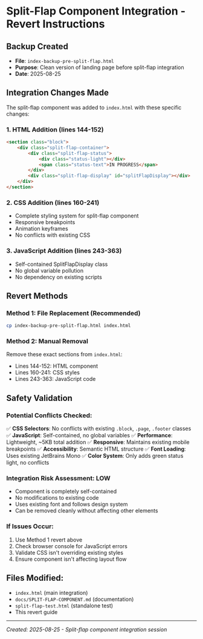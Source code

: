# Split-Flap Component Integration - Revert Instructions

## Backup Created
- **File**: `index-backup-pre-split-flap.html`
- **Purpose**: Clean version of landing page before split-flap integration
- **Date**: 2025-08-25

## Integration Changes Made
The split-flap component was added to `index.html` with these specific changes:

### 1. HTML Addition (lines 144-152)
```html
<section class="block">
    <div class="split-flap-container">
        <div class="split-flap-status">
            <div class="status-light"></div>
            <span class="status-text">IN PROGRESS</span>
        </div>
        <div class="split-flap-display" id="splitFlapDisplay"></div>
    </div>
</section>
```

### 2. CSS Addition (lines 160-241)
- Complete styling system for split-flap component
- Responsive breakpoints
- Animation keyframes
- No conflicts with existing CSS

### 3. JavaScript Addition (lines 243-363)
- Self-contained SplitFlapDisplay class
- No global variable pollution
- No dependency on existing scripts

## Revert Methods

### Method 1: File Replacement (Recommended)
```bash
cp index-backup-pre-split-flap.html index.html
```

### Method 2: Manual Removal
Remove these exact sections from `index.html`:
- Lines 144-152: HTML component
- Lines 160-241: CSS styles 
- Lines 243-363: JavaScript code

## Safety Validation

### Potential Conflicts Checked:
✅ **CSS Selectors**: No conflicts with existing `.block`, `.page`, `.footer` classes
✅ **JavaScript**: Self-contained, no global variables
✅ **Performance**: Lightweight, ~5KB total addition
✅ **Responsive**: Maintains existing mobile breakpoints
✅ **Accessibility**: Semantic HTML structure
✅ **Font Loading**: Uses existing JetBrains Mono
✅ **Color System**: Only adds green status light, no conflicts

### Integration Risk Assessment: **LOW**
- Component is completely self-contained
- No modifications to existing code
- Uses existing font and follows design system
- Can be removed cleanly without affecting other elements

### If Issues Occur:
1. Use Method 1 revert above
2. Check browser console for JavaScript errors
3. Validate CSS isn't overriding existing styles
4. Ensure component isn't affecting layout flow

## Files Modified:
- `index.html` (main integration)
- `docs/SPLIT-FLAP-COMPONENT.md` (documentation)
- `split-flap-test.html` (standalone test)
- This revert guide

---
*Created: 2025-08-25 - Split-flap component integration session*